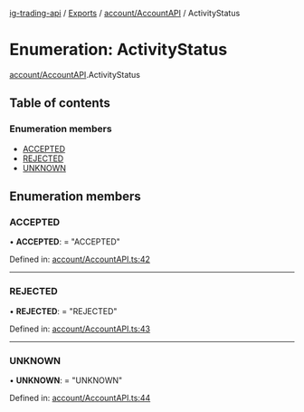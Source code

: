 [ig-trading-api](../README.md) / [Exports](../modules.md) / [account/AccountAPI](../modules/account_accountapi.md) / ActivityStatus

# Enumeration: ActivityStatus

[account/AccountAPI](../modules/account_accountapi.md).ActivityStatus

## Table of contents

### Enumeration members

- [ACCEPTED](account_accountapi.activitystatus.md#accepted)
- [REJECTED](account_accountapi.activitystatus.md#rejected)
- [UNKNOWN](account_accountapi.activitystatus.md#unknown)

## Enumeration members

### ACCEPTED

• **ACCEPTED**: = "ACCEPTED"

Defined in: [account/AccountAPI.ts:42](https://github.com/bennycode/ig-trading-api/blob/2436905/src/account/AccountAPI.ts#L42)

---

### REJECTED

• **REJECTED**: = "REJECTED"

Defined in: [account/AccountAPI.ts:43](https://github.com/bennycode/ig-trading-api/blob/2436905/src/account/AccountAPI.ts#L43)

---

### UNKNOWN

• **UNKNOWN**: = "UNKNOWN"

Defined in: [account/AccountAPI.ts:44](https://github.com/bennycode/ig-trading-api/blob/2436905/src/account/AccountAPI.ts#L44)
